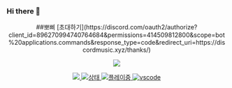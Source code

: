 ### Hi there 👋
<div align = "center">
    ##뽀삐
    <h>[초대하기](https://discord.com/oauth2/authorize?client_id=896270994740764684&permissions=414509812800&scope=bot%20applications.commands&response_type=code&redirect_uri=https://discordmusic.xyz/thanks/)</h>
<p align="center">
    <a href="https://github.com/lia1324/">
        <img src="https://github-readme-stats.vercel.app/api?username=lia1324&show_icons=true&theme=dark" /
    </a>
</p>
    
![](https://komarev.com/ghpvc/?username=lia1324&style=flat-square)
![상태](https://dev.discordprofiles.me/badge/status/353382954577297408?style=flat-square)
![플레이중](https://dev.discordprofiles.me/badge/playing/353382954577297408?style=flat-square)
![vscode](https://dev.discordprofiles.me/badge/vscode/353382954577297408?style=flat-square)
</div>
